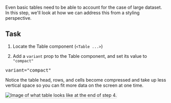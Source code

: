 Even basic tables need to be able to account for the case of large dataset. In this step, we'll look at how we can address this from a styling perspective.

## Task

1) Locate the Table component (`<Table ...>`)

2) Add a `variant` prop to the Table component, and set its value to `"compact"`

<pre class="file" data-target="clipboard">
variant="compact"
</pre>

Notice the table head, rows, and cells become compressed and take up less vertical space so you can fit more data on the screen at one time.

<img src="module-1/assets/step-4-complete.png" alt="Image of what table looks like at the end of step 4." style="box-shadow: rgba(3, 3, 3, 0.2) 0px 1.25px 2.5px 0px;" />
